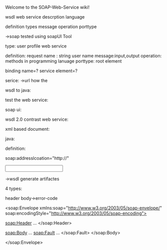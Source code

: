 Welcome to the SOAP-Web-Service wiki!

wsdl 
web service descrption language

definition
types
message
operation
porttype

->soap tested using soapUI Tool


type: user profile web service

definition:
request name : string user name
message:input,output
operation: methods in programming lanuage
porttype: root element 


binding  name=?
service element=?

serice:
->url how the 

wsdl to  java:

test the web service:

soap ui:

wsdl 2.0 contrast web service:

xml based document:

java:

definition:

soap:addresslcoation="http://"

<binding name="tempratue" type="tns:temperatureconvertpr">

<port type="temperatur convertor">

<operations name="celsiustofaragin">

<input message="tns:celsiustofaren">
<output message="tns:celsutofaremresponse>

</opertion>


<message>
<part name="tns:celsiustofaren">
</message>

<types>
<xsd:schema>

<types>
<xsd:schema>
<xsd:import namespace="http://ws.craryon.com/" schema location="http://localhost:8081/tempconv?xsd=1"/>
</xsd:schema>
<types>

->wsdl generate artifactes


4 types:

<envelope>
header
body->error-code
</envelope>



<?xml version="1.0"?>

<soap:Envelope
xmlns:soap="http://www.w3.org/2003/05/soap-envelope/"
soap:encodingStyle="http://www.w3.org/2003/05/soap-encoding">

<soap:Header>
...
</soap:Header>

<soap:Body>
...
  <soap:Fault>
  ...
  </soap:Fault>
</soap:Body>

</soap:Envelope>




